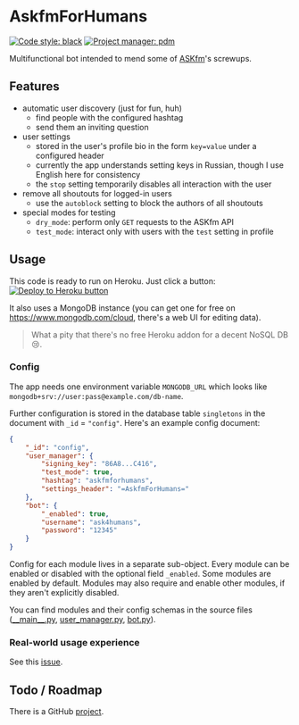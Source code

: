 # AskfmForHumans

[![Code style: black](https://img.shields.io/badge/code%20style-black-000000.svg)](https://github.com/psf/black)
[![Project manager: pdm](https://img.shields.io/badge/project%20manager-pdm-blue.svg)](https://github.com/frostming/pdm)

Multifunctional bot intended to mend some of [ASKfm](https://ask.fm)'s screwups.

## Features

- automatic user discovery (just for fun, huh)
  - find people with the configured hashtag
  - send them an inviting question
- user settings
  - stored in the user's profile bio in the form `key=value` under a configured header
  - currently the app understands setting keys in Russian, though I use English here for consistency
  - the `stop` setting temporarily disables all interaction with the user
- remove all shoutouts for logged-in users
  - use the `autoblock` setting to block the authors of all shoutouts
- special modes for testing
  - `dry_mode`: perform only `GET` requests to the ASKfm API
  - `test_mode`: interact only with users with the `test` setting in profile

## Usage

This code is ready to run on Heroku. Just click a button:  
[![Deploy to Heroku button](https://www.herokucdn.com/deploy/button.svg)](https://heroku.com/deploy?template=https://github.com/AskfmForHumans/afh-bot/tree/production)

It also uses a MongoDB instance (you can get one for free on https://www.mongodb.com/cloud, there's a web UI for editing data).
> What a pity that there's no free Heroku addon for a decent NoSQL DB :cry:.

### Config

The app needs one environment variable `MONGODB_URL` which looks like `mongodb+srv://user:pass@example.com/db-name`.

Further configuration is stored in the database table `singletons` in the document with `_id` = `"config"`. Here's an example config document:

```json
{
    "_id": "config",
    "user_manager": {
        "signing_key": "86A8...C416",
        "test_mode": true,
        "hashtag": "askfmforhumans",
        "settings_header": "=AskfmForHumans="
    },
    "bot": {
        "_enabled": true,
        "username": "ask4humans",
        "password": "12345"
    }
}
```

Config for each module lives in a separate sub-object. Every module can be enabled or disabled with the optional field `_enabled`. Some modules are enabled by default. Modules may also require and enable other modules, if they aren't explicitly disabled.

You can find modules and their config schemas in the source files ([\_\_main__.py](askfmforhumans/__main__.py), [user_manager.py](askfmforhumans/user_manager.py), [bot.py](askfmforhumans/bot.py)). 

### Real-world usage experience

See this [issue](https://github.com/AskfmForHumans/afh-bot/issues/3).

## Todo / Roadmap

There is a GitHub [project](https://github.com/orgs/AskfmForHumans/projects/1).
